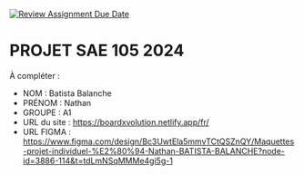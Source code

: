 [![Review Assignment Due Date](https://classroom.github.com/assets/deadline-readme-button-22041afd0340ce965d47ae6ef1cefeee28c7c493a6346c4f15d667ab976d596c.svg)](https://classroom.github.com/a/tqlspz30)
# PROJET SAE 105 2024

À compléter :

- NOM : Batista Balanche
- PRÉNOM : Nathan
- GROUPE : A1
- URL du site : https://boardxvolution.netlify.app/fr/
- URL FIGMA : https://www.figma.com/design/Bc3UwtEla5mmvTCtQSZnQY/Maquettes-projet-individuel-%E2%80%94-Nathan-BATISTA-BALANCHE?node-id=3886-114&t=tdLmNSqMMMe4gi5g-1
